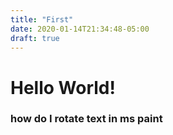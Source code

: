 ```yaml
---
title: "First"
date: 2020-01-14T21:34:48-05:00
draft: true
---
```


# Hello World!
### how do I rotate text in ms paint